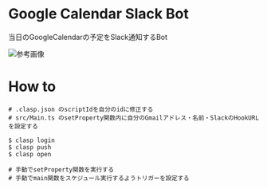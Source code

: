 # Google Calendar Slack Bot
当日のGoogleCalendarの予定をSlack通知するBot

![参考画像](https://user-images.githubusercontent.com/6613111/153869630-e9393b3e-c9cd-4027-b8ea-65d9c6be9d64.png)

# How to
```
# .clasp.json のscriptIdを自分のidに修正する
# src/Main.ts のsetProperty関数内に自分のGmailアドレス・名前・SlackのHookURLを設定する

$ clasp login
$ clasp push
$ clasp open

# 手動でsetProperty関数を実行する
# 手動でmain関数をスケジュール実行するようトリガーを設定する
```